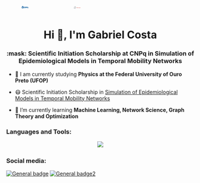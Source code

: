 <div align="center">
  <div style="display: flex;">
    <a href="https://www.gov.br/cnpq/pt-br">
      <img src="https://github.com/gabrielxcosta/gabrielxcosta/blob/main/CNPq.png?raw=true" alt="Alt Text 1" style="width: 15%; margin-right: 20px; max-width: 100px; margin-bottom: 10px;">
    </a>
    <a href="https://csilab.ufop.br/">
      <img src="https://github.com/gabrielxcosta/gabrielxcosta/blob/main/CSI_lab.png?raw=true" alt="Alt Text 2" style="width: 15%; margin-left: 20px; max-width: 100px; margin-bottom: 10px;">
    </a>
  </div>
</div>


<h1 align="center">Hi 👋, I'm Gabriel Costa</h1>
<h3 align="center">:mask: Scientific Initiation Scholarship at CNPq in Simulation of Epidemiological Models in Temporal Mobility Networks</h3>

- 🔭 I am currently studying **Physics at the Federal University of Ouro Preto (UFOP)**

- :mask: Scientific Initiation Scholarship in [Simulation of Epidemiological Models in Temporal Mobility Networks](https://github.com/gabrielxcosta/Simulation-of-epidemiological-models-in-temporal-mobility-networks)

- 🌱 I’m currently learning **Machine Learning, Network Science, Graph Theory and Optimization**

<h3 align="left">Languages and Tools:</h3>
<p align="center">
  <a href="https://skillicons.dev">
    <img src="https://skillicons.dev/icons?i=c,cpp,git,github,latex,linux,ps,py,pytorch,tensorflow" />
  </a>
</p>

<h3 align="left">Social media:</h3>

[![General badge](https://img.shields.io/badge/LinkedIn-0077B5?style=for-the-badge&logo=linkedin&logoColor=white)](https://www.linkedin.com/in/gabxcostaxf/) [![General badge2](https://img.shields.io/badge/Instagram-E4405F?style=for-the-badge&logo=instagram&logoColor=white)](https://www.instagram.com/gabrielxcosta/)
